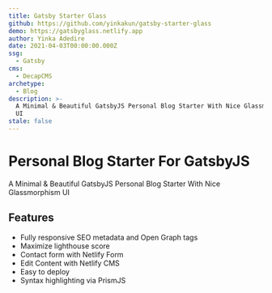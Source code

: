 ```yaml
---
title: Gatsby Starter Glass
github: https://github.com/yinkakun/gatsby-starter-glass
demo: https://gatsbyglass.netlify.app
author: Yinka Adedire
date: 2021-04-03T00:00:00.000Z
ssg:
  - Gatsby
cms:
  - DecapCMS
archetype:
  - Blog
description: >-
  A Minimal & Beautiful GatsbyJS Personal Blog Starter With Nice Glassmorphism
  UI
stale: false
---
```


# Personal Blog Starter For GatsbyJS

A Minimal & Beautiful GatsbyJS Personal Blog Starter With Nice Glassmorphism UI

## Features

* Fully responsive SEO metadata and Open Graph tags
* Maximize lighthouse score
* Contact form with Netlify Form
* Edit Content with Netlify CMS
* Easy to deploy 
* Syntax highlighting via PrismJS
